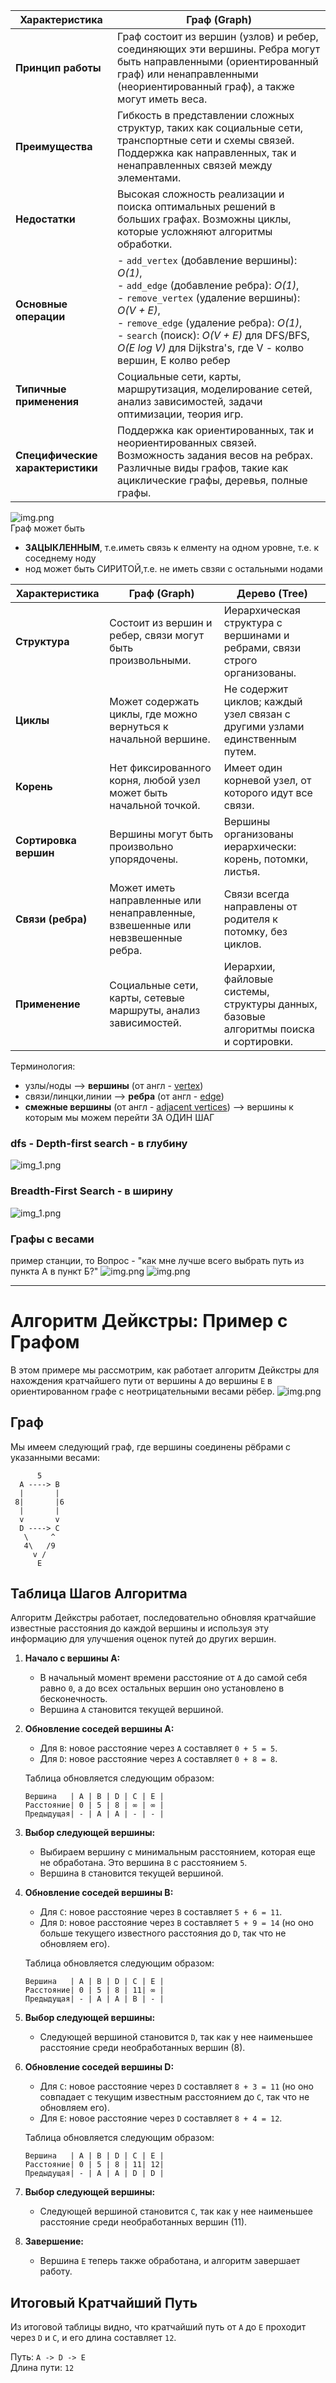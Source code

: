 | Характеристика                     | Граф (Graph)                                                                                                                                                                                                                                                                                              |
|------------------------------------|-----------------------------------------------------------------------------------------------------------------------------------------------------------------------------------------------------------------------------------------------------------------------------------------------------------|
| **Принцип работы**                 | Граф состоит из вершин (узлов) и ребер, соединяющих эти вершины. Ребра могут быть направленными (ориентированный граф) или ненаправленными (неориентированный граф), а также могут иметь веса.                                                                                                            |
| **Преимущества**                   | Гибкость в представлении сложных структур, таких как социальные сети, транспортные сети и схемы связей. Поддержка как направленных, так и ненаправленных связей между элементами.                                                                                                                         |
| **Недостатки**                     | Высокая сложность реализации и поиска оптимальных решений в больших графах. Возможны циклы, которые усложняют алгоритмы обработки.                                                                                                                                                                        |
| **Основные операции**              | - `add_vertex` (добавление вершины): *O(1)*,<br/> - `add_edge` (добавление ребра): *O(1)*,<br/> - `remove_vertex` (удаление вершины): *O(V + E)*,<br/> - `remove_edge` (удаление ребра): *O(1)*,<br/> - `search` (поиск): *O(V + E)* для DFS/BFS, *O(E log V)* для Dijkstra's, где V - колво вершин, E колво ребер |
| **Типичные применения**            | Социальные сети, карты, маршрутизация, моделирование сетей, анализ зависимостей, задачи оптимизации, теория игр.                                                                                                                                                                                          |
| **Специфические характеристики**   | Поддержка как ориентированных, так и неориентированных связей. Возможность задания весов на ребрах. Различные виды графов, такие как ациклические графы, деревья, полные графы.                                                                                                                           |

![img.png](imgs/img8.png)  
Граф может быть
- **ЗАЦЫКЛЕННЫМ**, т.е.иметь связь к елменту на одном уровне, т.е. к соседнему ноду
- нод может быть СИРИТОЙ,т.е. не иметь свзяи с остальными нодами

| Характеристика             | Граф (Graph)                                                                                           | Дерево (Tree)                                                                                           |
|----------------------------|--------------------------------------------------------------------------------------------------------|----------------------------------------------------------------------------------------------------------|
| **Структура**              | Состоит из вершин и ребер, связи могут быть произвольными.                                              | Иерархическая структура с вершинами и ребрами, связи строго организованы.                                 |
| **Циклы**                  | Может содержать циклы, где можно вернуться к начальной вершине.                                         | Не содержит циклов; каждый узел связан с другими узлами единственным путем.                               |
| **Корень**                 | Нет фиксированного корня, любой узел может быть начальной точкой.                                       | Имеет один корневой узел, от которого идут все связи.                                                     |
| **Сортировка вершин**      | Вершины могут быть произвольно упорядочены.                                                             | Вершины организованы иерархически: корень, потомки, листья.                                               |
| **Связи (ребра)**          | Может иметь направленные или ненаправленные, взвешенные или невзвешенные ребра.                         | Связи всегда направлены от родителя к потомку, без циклов.                                                |
| **Применение**             | Социальные сети, карты, сетевые маршруты, анализ зависимостей.                                          | Иерархии, файловые системы, структуры данных, базовые алгоритмы поиска и сортировки.                      |

Терминология:
- узлы/ноды --> **вершины** (от англ - <u>vertex</u>)
- связи/линцки,линии --> **ребра** (от англ - <u>edge</u>)
- **смежные вершины** (от англ - <u>adjacent vertices</u>) --> вершины к которым мы можем перейти ЗА ОДИН ШАГ  

### dfs - Depth-first search - в глубину
![img_1.png](imgs/img9.png)

### Breadth-First Search  - в ширину
![img_1.png](imgs/img9.png)

### Графы с весами
пример станции, то Вопрос - "как мне лучше всего выбрать путь из пункта А в пункт Б?"
![img.png](imgs/img11.png)
![img.png](imgs/img10.png)

---------------

# Алгоритм Дейкстры: Пример с Графом

В этом примере мы рассмотрим, как работает алгоритм Дейкстры для нахождения кратчайшего пути от вершины `A` до вершины `E` в ориентированном графе с неотрицательными весами рёбер.
![img.png](imgs/img13.png)
## Граф

Мы имеем следующий граф, где вершины соединены рёбрами с указанными весами:

```
      5
  A ----> B
  |       |
 8|       |6
  |       |
  v       v
  D ----> C
   \     ^
   4\   /9
     v /
      E
```

## Таблица Шагов Алгоритма

Алгоритм Дейкстры работает, последовательно обновляя кратчайшие известные расстояния до каждой вершины и используя эту информацию для улучшения оценок путей до других вершин.

1. **Начало с вершины A:**
   - В начальный момент времени расстояние от `A` до самой себя равно `0`, а до всех остальных вершин оно установлено в бесконечность.
   - Вершина `A` становится текущей вершиной.
   
2. **Обновление соседей вершины A:**
   - Для `B`: новое расстояние через `A` составляет `0 + 5 = 5`.
   - Для `D`: новое расстояние через `A` составляет `0 + 8 = 8`.

   Таблица обновляется следующим образом:
   ```
   Вершина   | A | B | D | C | E |
   Расстояние| 0 | 5 | 8 | ∞ | ∞ |
   Предыдущая| - | A | A | - | - |
   ```

3. **Выбор следующей вершины:**
   - Выбираем вершину с минимальным расстоянием, которая еще не обработана. Это вершина `B` с расстоянием `5`.
   - Вершина `B` становится текущей вершиной.

4. **Обновление соседей вершины B:**
   - Для `C`: новое расстояние через `B` составляет `5 + 6 = 11`.
   - Для `D`: новое расстояние через `B` составляет `5 + 9 = 14` (но оно больше текущего известного расстояния до `D`, так что не обновляем его).

   Таблица обновляется следующим образом:
   ```
   Вершина   | A | B | D | C | E |
   Расстояние| 0 | 5 | 8 | 11| ∞ |
   Предыдущая| - | A | A | B | - |
   ```

5. **Выбор следующей вершины:**
   - Следующей вершиной становится `D`, так как у нее наименьшее расстояние среди необработанных вершин (8).

6. **Обновление соседей вершины D:**
   - Для `C`: новое расстояние через `D` составляет `8 + 3 = 11` (но оно совпадает с текущим известным расстоянием до `C`, так что не обновляем его).
   - Для `E`: новое расстояние через `D` составляет `8 + 4 = 12`.

   Таблица обновляется следующим образом:
   ```
   Вершина   | A | B | D | C | E |
   Расстояние| 0 | 5 | 8 | 11| 12|
   Предыдущая| - | A | A | D | D |
   ```

7. **Выбор следующей вершины:**
   - Следующей вершиной становится `C`, так как у нее наименьшее расстояние среди необработанных вершин (11).

8. **Завершение:**
   - Вершина `E` теперь также обработана, и алгоритм завершает работу.

## Итоговый Кратчайший Путь

Из итоговой таблицы видно, что кратчайший путь от `A` до `E` проходит через `D` и `C`, и его длина составляет `12`.

Путь: `A -> D -> E`  
Длина пути: `12`


